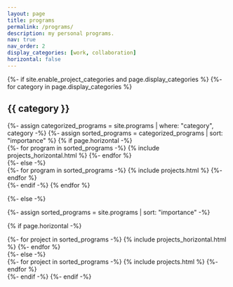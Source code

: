 ```yaml
---
layout: page
title: programs
permalink: /programs/
description: my personal programs.
nav: true
nav_order: 2
display_categories: [work, collaboration]
horizontal: false
---
```


<!-- pages/projects.md -->
<div class="projects">
{%- if site.enable_project_categories and page.display_categories %}
  <!-- Display categorized projects -->
  {%- for category in page.display_categories %}
  <h2 class="category">{{ category }}</h2>
  {%- assign categorized_programs = site.programs | where: "category", category -%}
  {%- assign sorted_programs = categorized_programs | sort: "importance" %}
  <!-- Generate cards for each project -->
  {% if page.horizontal -%}
  <div class="container">
    <div class="row row-cols-2">
    {%- for program in sorted_programs -%}
      {% include projects_horizontal.html %}
    {%- endfor %}
    </div>
  </div>
  {%- else -%}
  <div class="grid">
    {%- for program in sorted_programs -%}
      {% include projects.html %}
    {%- endfor %}
  </div>
  {%- endif -%}
  {% endfor %}

{%- else -%}
  <!-- Display projects without categories -->  
  {%- assign sorted_programs = site.programs | sort: "importance" -%}
  <!-- Generate cards for each project -->
  {% if page.horizontal -%}
  <div class="container">
    <div class="row row-cols-2">
    {%- for project in sorted_programs -%}
      {% include projects_horizontal.html %}
    {%- endfor %}
    </div>
  </div>
  {%- else -%}
  <div class="grid">
    {%- for project in sorted_programs -%}
      {% include projects.html %}
    {%- endfor %}
  </div>
  {%- endif -%}
{%- endif -%}
</div>
